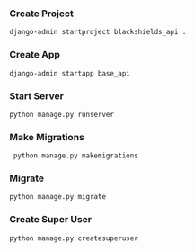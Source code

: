 
### Create Project
    django-admin startproject blackshields_api .

### Create App
    django-admin startapp base_api

### Start Server
    python manage.py runserver

### Make Migrations
     python manage.py makemigrations

### Migrate
    python manage.py migrate

### Create Super User

    python manage.py createsuperuser
